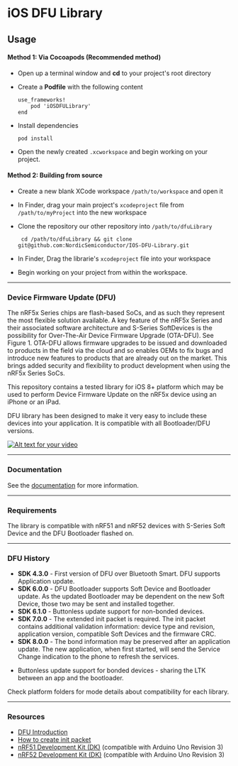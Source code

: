 # iOS DFU Library

## Usage

#### Method 1: Via Cocoapods (Recommended method)

  - Open up a terminal window and **cd** to your project's root directory
  - Create a **Podfile** with the following content

        use_frameworks!
            pod 'iOSDFULibrary'
        end

  - Install dependencies

        pod install

  - Open the newly created `.xcworkspace` and begin working on your project.


#### Method 2: Building from source
 - Create a new blank XCode workspace `/path/to/workspace` and open it
 - In Finder, drag your main project's `xcodeproject` file from `/path/to/myProject` into the new workspace
 - Clone the repository our other repository into `/path/to/dfuLibrary`

        cd /path/to/dfuLibrary && git clone git@github.com:NordicSemiconductor/IOS-DFU-Library.git

 - In Finder, Drag the librarie's `xcodeproject` file into your workspace
 - Begin working on your project from within the workspace.

---

### Device Firmware Update (DFU)

The nRF5x Series chips are flash-based SoCs, and as such they represent the most flexible solution available. A key feature of the nRF5x Series and their associated software architecture
and S-Series SoftDevices is the possibility for Over-The-Air Device Firmware Upgrade (OTA-DFU). See Figure 1. OTA-DFU allows firmware upgrades to be issued and downloaded to products 
in the field via the cloud and so enables OEMs to fix bugs and introduce new features to products that are already out on the market. 
This brings added security and flexibility to product development when using the nRF5x Series SoCs.

This repository contains a tested library for iOS 8+ platform which may be used to perform Device Firmware Update on the nRF5x device using an iPhone or an iPad.

DFU library has been designed to make it very easy to include these devices into your application. It is compatible with all Bootloader/DFU versions.

[![Alt text for your video](http://img.youtube.com/vi/LdY2m_bZTgE/0.jpg)](http://youtu.be/LdY2m_bZTgE)

---

### Documentation

See the [documentation](documentation.md) for more information.

---

### Requirements

The library is compatible with nRF51 and nRF52 devices with S-Series Soft Device and the DFU Bootloader flashed on. 

---

### DFU History

* **SDK 4.3.0** - First version of DFU over Bluetooth Smart. DFU supports Application update.
* **SDK 6.0.0** - DFU Bootloader supports Soft Device and Bootloader update. As the updated Bootloader may be dependent on the new Soft Device, those two may be sent and installed together.
* **SDK 6.1.0** - Buttonless update support for non-bonded devices.
* **SDK 7.0.0** - The extended init packet is required. The init packet contains additional validation information: device type and revision, application version, compatible Soft Devices and the firmware CRC.
* **SDK 8.0.0** - The bond information may be preserved after an application update. The new application, when first started, will send the Service Change indication to the phone to refresh the services.
- Buttonless update support for bonded devices - sharing the LTK between an app and the bootloader.

Check platform folders for mode details about compatibility for each library.

---

### Resources

- [DFU Introduction](http://infocenter.nordicsemi.com/topic/com.nordic.infocenter.sdk5.v11.0.0/examples_ble_dfu.html?cp=4_0_0_4_2_1 "BLE Bootloader/DFU")
- [How to create init packet](https://github.com/NordicSemiconductor/nRF-Master-Control-Panel/tree/master/init%20packet%20handling "Init packet handling")
- [nRF51 Development Kit (DK)](http://www.nordicsemi.com/eng/Products/nRF51-DK "nRF51 DK") (compatible with Arduino Uno Revision 3)
- [nRF52 Development Kit (DK)](http://www.nordicsemi.com/eng/Products/Bluetooth-Smart-Bluetooth-low-energy/nRF52-DK "nRF52 DK") (compatible with Arduino Uno Revision 3)
